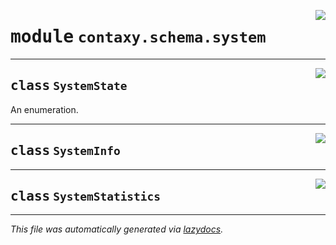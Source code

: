 <!-- markdownlint-disable -->

<a href="https://github.com/ml-tooling/contaxy/blob/main/backend/src/contaxy/schema/system.py#L0"><img align="right" style="float:right;" src="https://img.shields.io/badge/-source-cccccc?style=flat-square"></a>

# <kbd>module</kbd> `contaxy.schema.system`






---

<a href="https://github.com/ml-tooling/contaxy/blob/main/backend/src/contaxy/schema/system.py#L7"><img align="right" style="float:right;" src="https://img.shields.io/badge/-source-cccccc?style=flat-square"></a>

## <kbd>class</kbd> `SystemState`
An enumeration. 





---

<a href="https://github.com/ml-tooling/contaxy/blob/main/backend/src/contaxy/schema/system.py#L13"><img align="right" style="float:right;" src="https://img.shields.io/badge/-source-cccccc?style=flat-square"></a>

## <kbd>class</kbd> `SystemInfo`








---

<a href="https://github.com/ml-tooling/contaxy/blob/main/backend/src/contaxy/schema/system.py#L35"><img align="right" style="float:right;" src="https://img.shields.io/badge/-source-cccccc?style=flat-square"></a>

## <kbd>class</kbd> `SystemStatistics`










---

_This file was automatically generated via [lazydocs](https://github.com/ml-tooling/lazydocs)._
